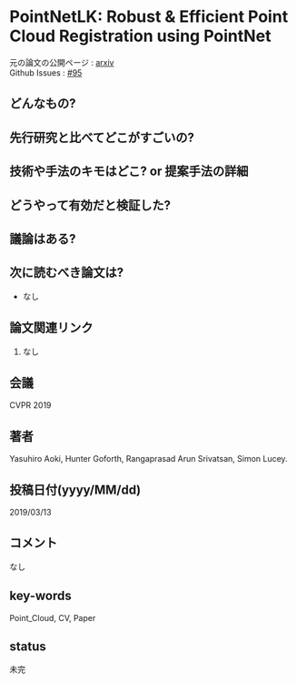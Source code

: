 # PointNetLK: Robust & Efficient Point Cloud Registration using PointNet

元の論文の公開ページ : [arxiv](https://arxiv.org/abs/1903.05711)  
Github Issues : [#95](https://github.com/Obarads/obarads.github.io/issues/95)

## どんなもの?

## 先行研究と比べてどこがすごいの?

## 技術や手法のキモはどこ? or 提案手法の詳細

## どうやって有効だと検証した?

## 議論はある?

## 次に読むべき論文は?
- なし

## 論文関連リンク
1. なし

## 会議
CVPR 2019

## 著者
Yasuhiro Aoki, Hunter Goforth, Rangaprasad Arun Srivatsan, Simon Lucey.

## 投稿日付(yyyy/MM/dd)
2019/03/13

## コメント
なし

## key-words
Point_Cloud, CV, Paper

## status
未完
